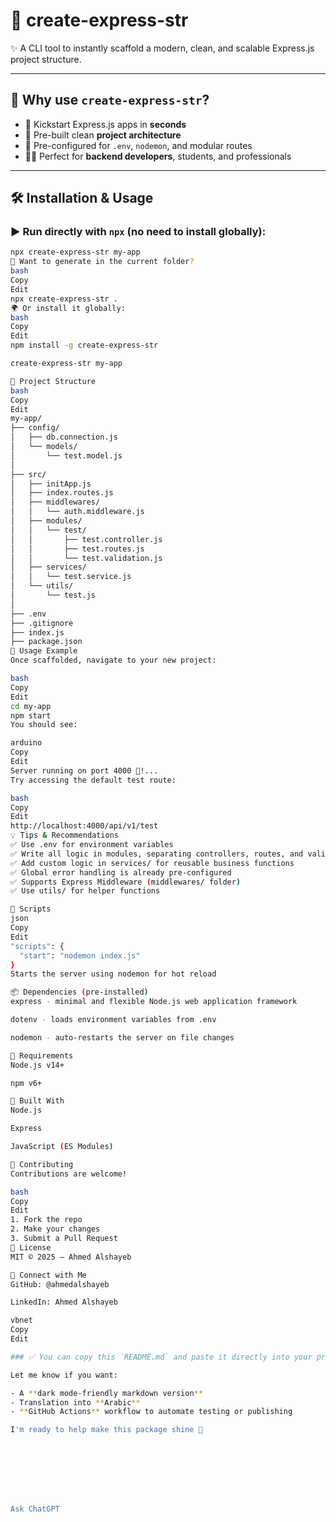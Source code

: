 # 🌟 create-express-str

✨ A CLI tool to instantly scaffold a modern, clean, and scalable Express.js project structure.

---

## 📌 Why use `create-express-str`?

- 🚀 Kickstart Express.js apps in **seconds**
- 📁 Pre-built clean **project architecture**
- 🔧 Pre-configured for `.env`, `nodemon`, and modular routes
- 👨‍💻 Perfect for **backend developers**, students, and professionals

---

## 🛠 Installation & Usage

### ▶️ Run directly with `npx` (no need to install globally):

```bash
npx create-express-str my-app
📂 Want to generate in the current folder?
bash
Copy
Edit
npx create-express-str .
🌍 Or install it globally:
bash
Copy
Edit
npm install -g create-express-str

create-express-str my-app

🧱 Project Structure
bash
Copy
Edit
my-app/
├── config/
│   ├── db.connection.js
│   └── models/
│       └── test.model.js
│
├── src/
│   ├── initApp.js
│   ├── index.routes.js
│   ├── middlewares/
│   │   └── auth.middleware.js
│   ├── modules/
│   │   └── test/
│   │       ├── test.controller.js
│   │       ├── test.routes.js
│   │       └── test.validation.js
│   ├── services/
│   │   └── test.service.js
│   └── utils/
│       └── test.js
│
├── .env
├── .gitignore
├── index.js
├── package.json
🚦 Usage Example
Once scaffolded, navigate to your new project:

bash
Copy
Edit
cd my-app
npm start
You should see:

arduino
Copy
Edit
Server running on port 4000 🚀!...
Try accessing the default test route:

bash
Copy
Edit
http://localhost:4000/api/v1/test
💡 Tips & Recommendations
✅ Use .env for environment variables
✅ Write all logic in modules, separating controllers, routes, and validation
✅ Add custom logic in services/ for reusable business functions
✅ Global error handling is already pre-configured
✅ Supports Express Middleware (middlewares/ folder)
✅ Use utils/ for helper functions

🔄 Scripts
json
Copy
Edit
"scripts": {
  "start": "nodemon index.js"
}
Starts the server using nodemon for hot reload

📦 Dependencies (pre-installed)
express - minimal and flexible Node.js web application framework

dotenv - loads environment variables from .env

nodemon - auto-restarts the server on file changes

📌 Requirements
Node.js v14+

npm v6+

🧪 Built With
Node.js

Express

JavaScript (ES Modules)

🙌 Contributing
Contributions are welcome!

bash
Copy
Edit
1. Fork the repo
2. Make your changes
3. Submit a Pull Request
📄 License
MIT © 2025 — Ahmed Alshayeb

🔗 Connect with Me
GitHub: @ahmedalshayeb

LinkedIn: Ahmed Alshayeb

vbnet
Copy
Edit

### ✅ You can copy this `README.md` and paste it directly into your project folder.

Let me know if you want:

- A **dark mode-friendly markdown version**
- Translation into **Arabic**
- **GitHub Actions** workflow to automate testing or publishing

I'm ready to help make this package shine 🌟








Ask ChatGPT
```
